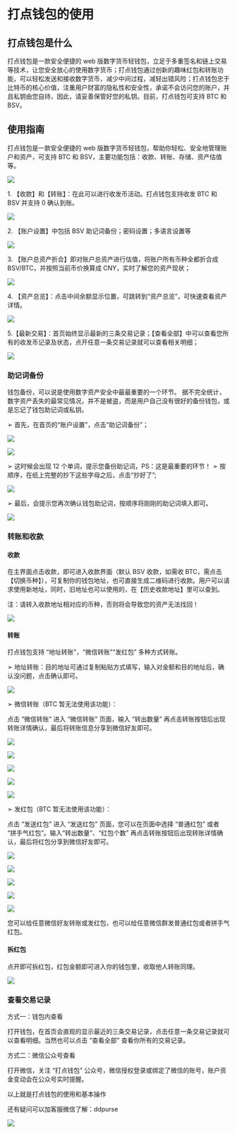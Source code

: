 # 打点钱包的使用

## 打点钱包是什么

打点钱包是一款安全便捷的 web 版数字货币轻钱包，立足于多重签名和链上交易等技术，让您安全放心的使用数字货币；打点钱包通过创新的趣味红包和转账功能，可以轻松发送和接收数字货币，减少中间过程，减轻出错风险；打点钱包忠于比特币的核心价值，注重用户财富的隐私性和安全性，承诺不会访问您的账户，并且私钥由您自持，因此，请妥善保管好您的私钥。目前，打点钱包可支持 BTC 和 BSV。

## 使用指南

打点钱包是一款安全便捷的 web 版数字货币轻钱包，帮助你轻松、安全地管理账户和资产，可支持 BTC 和 BSV，主要功能包括：收款、转账、存储、资产估值等。

![](https://mmbiz.qpic.cn/mmbiz_png/6jQsiaFEiabBMs6RX2M5rQ0Uzz0S8tibVPibJXttZUoK0vsB6Gm7qPicXPXRhayeHBvTtvC6HvwwanR6d1tdbx4WNyA/640?wx_fmt=png)

1\. 【收款】和【转账】：在此可以进行收发币活动。打点钱包支持收发 BTC 和 BSV 并支持 0 确认到账。

![](https://mmbiz.qpic.cn/mmbiz_png/6jQsiaFEiabBMs6RX2M5rQ0Uzz0S8tibVPiba0wg1P1DeFsNsCvuaAqichgR7p69ZDKsz0hefhibmibAPibHZB6fptR5hA/640?wx_fmt=png)

2\. 【账户设置】中包括 BSV 助记词备份；密码设置；多语言设置等

![](https://mmbiz.qpic.cn/mmbiz_png/6jQsiaFEiabBMs6RX2M5rQ0Uzz0S8tibVPibqGc5CBjW1jeiba0icx14SqmpocE066CVhJb1wasHYBDdXiaEwhYSiaaDiaQ/640?wx_fmt=png)

3\. 【账户总资产折合】即对账户总资产进行估值，将账户所有币种全都折合成 BSV/BTC，并按照当前币价换算成 CNY，实时了解您的资产现状；

![](https://mmbiz.qpic.cn/mmbiz_png/6jQsiaFEiabBMs6RX2M5rQ0Uzz0S8tibVPibAAbiaHGic3QWQLe5kR6aUhJhlNOuIATAXdsvO2bCp7aJ65RXLxia234qQ/640?wx_fmt=png)

4\. 【资产总览】：点击中间余额显示位置，可跳转到“资产总览”，可快速查看资产详情。

![](https://mmbiz.qpic.cn/mmbiz_png/6jQsiaFEiabBMs6RX2M5rQ0Uzz0S8tibVPibfzuib15XwDdP4enqVeibVy6JWbJXxzxPia03MTxBg9ql55jePdTcice2oQ/640?wx_fmt=png)

5.【最新交易】：首页始终显示最新的三条交易记录；【查看全部】中可以查看您所有的收发币记录及状态，点开任意一条交易记录就可以查看相关明细；

![](https://mmbiz.qpic.cn/mmbiz_png/6jQsiaFEiabBMs6RX2M5rQ0Uzz0S8tibVPibRtmjDp5KXbOvKtxjzEOkgbRCB8ibIDjy6NaSiaAMicRNyfibnAjGHXCK2g/640?wx_fmt=png)

### 助记词备份

钱包备份，可以说是使用数字资产安全中最最重要的一个环节。 据不完全统计，数字资产丢失的最常见情况，并不是被盗，而是用户自己没有很好的备份钱包，或是忘记了钱包助记词或私钥。

➢ 首先，在首页的“账户设置”，点击“助记词备份”；

![](https://mmbiz.qpic.cn/mmbiz_png/6jQsiaFEiabBMs6RX2M5rQ0Uzz0S8tibVPib3OasnSMicfNKUOpYyJAMnNIkVdDZ1PT6rCOk47LRMpsDPyy2FxLYlzw/640?wx_fmt=png)

![](https://mmbiz.qpic.cn/mmbiz_png/6jQsiaFEiabBMs6RX2M5rQ0Uzz0S8tibVPib4iahVKVGcM0wKsCp0icnPNKX60STHhRBiaVYRSaYbia0FUuWEHnW05ReRQ/640?wx_fmt=png)

➢ 这时候会出现 12 个单词，提示您备份助记词，PS：这是最重要的环节！
➢ 按顺序，在纸上完整的抄下这些字母之后，点击“抄好了”;

![](https://mmbiz.qpic.cn/mmbiz_png/6jQsiaFEiabBMs6RX2M5rQ0Uzz0S8tibVPibibic1aia2a5Z71adQ6VlnYj8ibE2Zc0ia0ASWmrXpvaFeoAdofBNKlprPdw/640?wx_fmt=png)

➢ 最后，会提示您再次确认钱包助记词，按顺序将刚刚的助记词填入即可。

![](https://mmbiz.qpic.cn/mmbiz_png/6jQsiaFEiabBMs6RX2M5rQ0Uzz0S8tibVPib76TAAob9BSEUAmibFfHN0QhvaAOhJmbhsIjffic2bqMdgccDAmycyR5A/640?wx_fmt=png)

### 转账和收款

#### 收款

在主界面点击收款，即可进入收款界面（默认 BSV 收款，如需收 BTC，需点击【切换币种】），可复制你的钱包地址，也可直接生成二维码进行收款。用户可以请求使用新地址，同时，旧地址也可以使用的，在【历史收款地址】里可以查到。

注：请转入收款地址相对应的币种，否则将会导致您的资产无法找回！

![](https://mmbiz.qpic.cn/mmbiz_png/6jQsiaFEiabBMs6RX2M5rQ0Uzz0S8tibVPibgs5nUuEVZPF9aY8kdCHKoIaD4OsYrlEibD3p8AtciaCUlibQtK5ocIicwA/640?wx_fmt=png)

#### 转账

打点钱包支持 “地址转账”，“微信转账”“发红包” 多种方式转账。

➢ 地址转账：目的地址可通过复制粘贴方式填写，输入对金额和目的地址后，确认没问题，点击确认即可。

![](https://mmbiz.qpic.cn/mmbiz_png/6jQsiaFEiabBMs6RX2M5rQ0Uzz0S8tibVPibEBcTQwBfWQkKrGDyHcKeYib2MSZFjPEec88ISy2coV85Fzpf8Ldry1Q/640?wx_fmt=png)

➢ 微信转账（BTC 暂无法使用该功能）：

点击 “微信转账” 进入 “微信转账” 页面，输入 “转出数量” 再点击转账按钮后出现转账详情确认，最后将转账信息分享到微信好友即可。

![](https://mmbiz.qpic.cn/mmbiz_png/6jQsiaFEiabBMs6RX2M5rQ0Uzz0S8tibVPibIjY6TZMNn6ZzicpCeEGA7uW0kJpnTtM0KnPC1a4PGp5snRpMdXIYtPQ/640?wx_fmt=png)

![](https://mmbiz.qpic.cn/mmbiz_png/6jQsiaFEiabBMs6RX2M5rQ0Uzz0S8tibVPibJokDCKpcKIEiaiadn2faIsPgO9zhKzGib4COqttKZToq0bs4RVTTc1rbg/640?wx_fmt=png)

![](https://mmbiz.qpic.cn/mmbiz_png/6jQsiaFEiabBMs6RX2M5rQ0Uzz0S8tibVPibzQEufjWtTt2gLia28icfNga6bqm8Y0ufjYHMsBZycFwzFWwdQNagWX5Q/640?wx_fmt=png)

![](https://mmbiz.qpic.cn/mmbiz_png/6jQsiaFEiabBMs6RX2M5rQ0Uzz0S8tibVPibx1FdPTmOPZ0gQq5qCPaLw0kHvKkoQxXXv2icJGQf9t8Xftniaq50QCQg/640?wx_fmt=png)

![](https://mmbiz.qpic.cn/mmbiz_png/6jQsiaFEiabBMs6RX2M5rQ0Uzz0S8tibVPibFuejic5MLe6zBWhBdwbBSTpxprtraDBJzktJQQhE7nwxRTuQ6u2T5cQ/640?wx_fmt=png)

➢ 发红包（BTC 暂无法使用该功能）：

点击 “发送红包” 进入 “发送红包” 页面，您可以在页面中选择 “普通红包” 或者 “拼手气红包”。输入“转出数量”、“红包个数” 再点击转账按钮后出现转账详情确认，最后将红包分享到微信好友即可。

![](https://mmbiz.qpic.cn/mmbiz_png/6jQsiaFEiabBMs6RX2M5rQ0Uzz0S8tibVPibdcg57OIkFMkRZZyop3nQroiaNwGEfpZnluO7jxVC6YceuthJiapnA6qA/640?wx_fmt=png)

![](https://mmbiz.qpic.cn/mmbiz_png/6jQsiaFEiabBMs6RX2M5rQ0Uzz0S8tibVPibTCibBwWEL0dpZRhvOC8p5ghSnTMGKy8rLMjSzO15JNkBg1UJJHzPC9A/640?wx_fmt=png)

![](https://mmbiz.qpic.cn/mmbiz_png/6jQsiaFEiabBMs6RX2M5rQ0Uzz0S8tibVPibzQEufjWtTt2gLia28icfNga6bqm8Y0ufjYHMsBZycFwzFWwdQNagWX5Q/640?wx_fmt=png)

![](https://mmbiz.qpic.cn/mmbiz_png/6jQsiaFEiabBMs6RX2M5rQ0Uzz0S8tibVPibx1FdPTmOPZ0gQq5qCPaLw0kHvKkoQxXXv2icJGQf9t8Xftniaq50QCQg/640?wx_fmt=png)

![](https://mmbiz.qpic.cn/mmbiz_png/6jQsiaFEiabBMs6RX2M5rQ0Uzz0S8tibVPibFuejic5MLe6zBWhBdwbBSTpxprtraDBJzktJQQhE7nwxRTuQ6u2T5cQ/640?wx_fmt=png)

您可以给任意微信好友转账或发红包，也可以给任意微信群发普通红包或者拼手气红包。

#### 拆红包

点开即可拆红包，红包金额即可进入你的钱包里，收取他人转账同理。

![](https://mmbiz.qpic.cn/mmbiz_png/6jQsiaFEiabBMs6RX2M5rQ0Uzz0S8tibVPibXIAEUHO6n2icbWuFQuRg0IdI1icQ55yHt3XQmZSOhahSU5JWVHrfCpQw/640?wx_fmt=png)

### 查看交易记录

方式一：钱包内查看

打开钱包，在首页会直观的显示最近的三条交易记录，点击任意一条交易记录就可以查看明细。当然也可以点击 “查看全部” 查看你所有的交易记录。

方式二：微信公众号查看

打开微信，关注 “打点钱包” 公众号，微信授权登录或绑定了微信的账号，账户资金变动会在公众号实时提醒。

以上就是打点钱包的使用和基本操作

还有疑问可以加客服微信了解：ddpurse

![](https://mmbiz.qpic.cn/mmbiz_jpg/6jQsiaFEiabBMsfrc1qp7EcwlluTRDs4obqwUibcicTjHLcQ7DSENPagEkHskraWOAwOicMoaWnJ3UTDib4uSicB5D1mQ/640?wx_fmt=jpeg)
